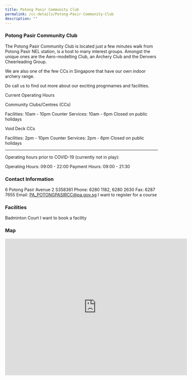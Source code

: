 ```yaml
---
title: Potong Pasir Community Club
permalink: /cc-details/Potong-Pasir-Community-Club
description: ""
---
```

### Potong Pasir Community Club

The Potong Pasir Community Club is located just a few minutes walk from Potong Pasir NEL station, is a host to many interest groups. Amongst the unique ones are the Aero-modelling Club, an Archery Club and the Denvers Cheerleading Group. 

We are also one of the few CCs in Singapore that have our own indoor archery range.

Do call us to find out more about our exciting progrmames and facilities.

Current Operating Hours

Community Clubs/Centres (CCs)

Facilities: 10am - 10pm
Counter Services: 10am - 6pm
Closed on public holidays

Void Deck CCs

Facilities: 2pm - 10pm
Counter Services: 2pm - 6pm
Closed on public holidays

-------

Operating hours prior to COVID-19 (currently not in play):

Operating Hours: 09:00 - 22:00
Payment Hours: 09:00 - 21:30

### Contact Information
6 Potong Pasir Avenue 2 S358361
Phone: 6280 1182, 6280 2630
Fax: 6287 7655
Email: PA_POTONGPASIRCC@pa.gov.sg
I want to register for a course

### Facilities
Badminton Court
I want to book a facility

### Map
<iframe src="https://www.google.com/maps/embed?pb=!1m18!1m12!1m3!1d3988.7391384890125!2d103.864960115331!3d1.332656362000252!2m3!1f0!2f0!3f0!3m2!1i1024!2i768!4f13.1!3m3!1m2!1s0x31da17788fd6578d%3A0xe39820494864ff1c!2sPotong%20Pasir%20Community%20Club!5e0!3m2!1sen!2ssg!4v1661234140306!5m2!1sen!2ssg" width="600" height="450" style="border:0;" allowfullscreen="" loading="lazy" ></iframe>